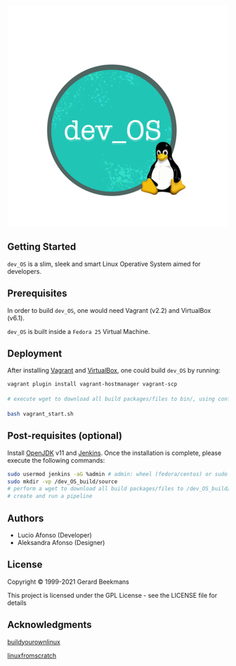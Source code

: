 ![dev_OS](img/logos/logo_transp.png)

## Getting Started

`dev_OS` is a slim, sleek and smart Linux Operative System aimed for developers.

## Prerequisites

In order to build `dev_OS`, one would need Vagrant (v2.2) and VirtualBox (v6.1).

`dev_OS` is built inside a `Fedora 25` Virtual Machine.

## Deployment

After installing [Vagrant](https://vagrantup.com) and [VirtualBox](https://virtualbox.org),
one could build `dev_OS` by running:

```bash
vagrant plugin install vagrant-hostmanager vagrant-scp

# execute wget to download all build packages/files to bin/, using configs/packages_list.txt

bash vagrant_start.sh
```

## Post-requisites (optional)

Install [OpenJDK](https://openjdk.java.net/install/) v11 and [Jenkins](https://www.jenkins.io/doc/book/installing/linux/).
Once the installation is complete, please execute the following commands:

```bash
sudo usermod jenkins -aG %admin # admin: wheel (fedora/centos) or sudo (debian/ubuntu)
sudo mkdir -vp /dev_OS_build/source
# perform a wget to download all build packages/files to /dev_OS_build/source, see docs/build_packages.txt
# create and run a pipeline
```

## Authors

- Lucio Afonso (Developer)
- Aleksandra Afonso (Designer)

## License

Copyright © 1999-2021 Gerard Beekmans

This project is licensed under the GPL License - see the LICENSE file for details

## Acknowledgments

[buildyourownlinux](http://www.buildyourownlinux.com/)

[linuxfromscratch](https://www.linuxfromscratch.org/)
